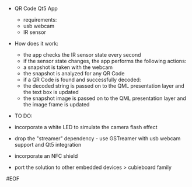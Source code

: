 - QR Code Qt5 App
	- requirements:
	- usb webcam
	- IR sensor

- How does it work:
	- the app checks the IR sensor state every second
	- if the sensor state changes, the app performs the following actions:
	- a snapshot is taken with the webcam
	- the snapshot is analyzed for any QR Code
	- if a QR Code is found and successfully decoded:
	- the decoded string is passed on to the QML presentation layer and the text box is updated
	- the snapshot image is passed on to the QML presentation layer and the image frame is updated

- TO DO:

- incorporate a white LED to simulate the camera flash effect
- drop the "streamer" dependency - use GSTreamer with usb webcam support and Qt5 integration
- incorporate an NFC shield
- port the solution to other embedded devices > cubieboard family


#EOF
